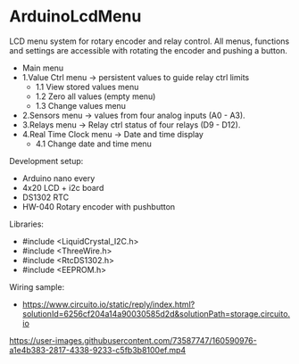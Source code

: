 # ArduinoLcdMenu
 LCD menu system for rotary encoder and relay control. All menus, functions and settings are accessible with rotating the encoder and pushing a button.
 
 - Main menu
 - 1.Value Ctrl menu -> persistent values to guide relay ctrl limits
   - 1.1 View stored values menu
   - 1.2 Zero all values (empty menu)
   - 1.3 Change values menu
 - 2.Sensors menu -> values from four analog inputs (A0 - A3).
 - 3.Relays menu -> Relay ctrl status of four relays (D9 - D12).
 - 4.Real Time Clock menu -> Date and time display
   - 4.1 Change date and time menu  
 
 Development setup:
 - Arduino nano every
 - 4x20 LCD + i2c board
 - DS1302 RTC
 - HW-040 Rotary encoder with pushbutton

Libraries:
- #include <LiquidCrystal_I2C.h>
- #include <ThreeWire.h>
- #include <RtcDS1302.h>
- #include <EEPROM.h>

Wiring sample:
- https://www.circuito.io/static/reply/index.html?solutionId=6256cf204a14a90030585d2d&solutionPath=storage.circuito.io

https://user-images.githubusercontent.com/73587747/160590976-a1e4b383-2817-4338-9233-c5fb3b8100ef.mp4
